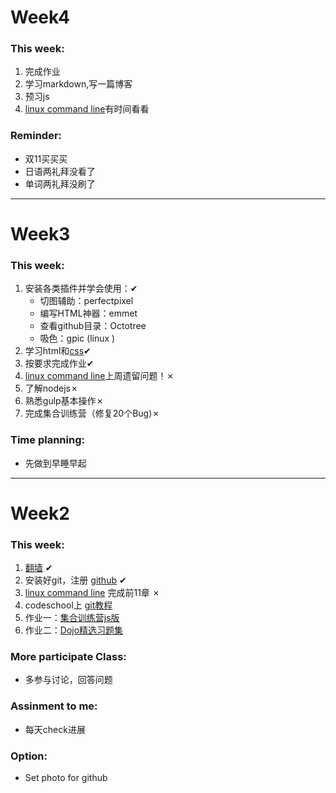 ﻿# Week4


### This week:

1. 完成作业
2. 学习markdown,写一篇博客
3. 预习js
4. [linux command line](http://billie66.github.io/TLCL/book/)有时间看看



### Reminder:

* 双11买买买
* 日语两礼拜没看了
* 单词两礼拜没刷了


********************


# Week3


### This week:

1. 安装各类插件并学会使用：<span class="finish mark">&#10004;</span>
    * 切图辅助：perfectpixel
    * 编写HTML神器：emmet
    * 查看github目录：Octotree
    * 吸色：gpic (linux )
2. 学习html和[css](http://zh.learnlayout.com/)<span class="finish mark">&#10004;</span>
3. 按要求完成作业<span class="finish mark">&#10004;</span>
4. [linux command line](http://billie66.github.io/TLCL/book/)上周遗留问题！<span class="finish mark">&#10007;</span>
5. 了解nodejs<span class="finish mark">&#10007;</span>
6. 熟悉gulp基本操作<span class="finish mark">&#10007;</span>
7. 完成集合训练营（修复20个Bug)<span class="finish mark">&#10007;</span>

### Time planning:

* 先做到早睡早起

********************


# Week2


### This week:

1. [翻墙](https://www.cloudtizi.com) <span class="finish mark">&#10004;</span>
2. 安装好git，注册 [github](http://github.com) <span class="finish mark">&#10004;</span>
3. [linux command line](http://billie66.github.io/TLCL/book/) 完成前11章 <span class="finish mark">&#10007;</span>
4. codeschool上 [git教程](https://try.github.io/levels/1/challenges/1)
5. 作业一：[集合训练营js版](https://github.com/iamcoach/collection-calculate-camp)
6. 作业二：[Dojo精选习题集](https://github.com/thoughtworks-academy/dojo)



### More participate Class:

* 多参与讨论，回答问题


### Assinment to me:
* 每天check进展

### Option:
* Set photo for github



